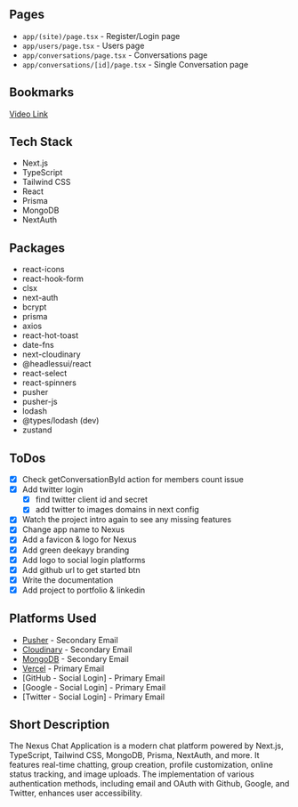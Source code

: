 ## Pages

- `app/(site)/page.tsx` - Register/Login page
- `app/users/page.tsx` - Users page
- `app/conversations/page.tsx` - Conversations page
- `app/conversations/[id]/page.tsx` - Single Conversation page

## Bookmarks

[Video Link](https://youtu.be/PGPGcKBpAk8)

## Tech Stack

- Next.js
- TypeScript
- Tailwind CSS
- React
- Prisma
- MongoDB
- NextAuth

## Packages

- react-icons
- react-hook-form
- clsx
- next-auth
- bcrypt
- prisma
- axios
- react-hot-toast
- date-fns
- next-cloudinary
- @headlessui/react
- react-select
- react-spinners
- pusher
- pusher-js
- lodash
- @types/lodash (dev)
- zustand

## ToDos

- [x] Check getConversationById action for members count issue
- [x] Add twitter login
  - [x] find twitter client id and secret
  - [x] add twitter to images domains in next config
- [x] Watch the project intro again to see any missing features
- [x] Change app name to Nexus
- [x] Add a favicon & logo for Nexus
- [x] Add green deekayy branding
- [x] Add logo to social login platforms
- [x] Add github url to get started btn
- [x] Write the documentation
- [x] Add project to portfolio & linkedin

## Platforms Used

- [Pusher](https://pusher.com/) - Secondary Email
- [Cloudinary](https://cloudinary.com/) - Secondary Email
- [MongoDB](https://www.mongodb.com/) - Secondary Email
- [Vercel](https://vercel.com/) - Primary Email
- [GitHub - Social Login] - Primary Email
- [Google - Social Login] - Primary Email
- [Twitter - Social Login] - Primary Email

## Short Description

The Nexus Chat Application is a modern chat platform powered by Next.js, TypeScript, Tailwind CSS, MongoDB, Prisma, NextAuth, and more. It features real-time chatting, group creation, profile customization, online status tracking, and image uploads. The implementation of various authentication methods, including email and OAuth with Github, Google, and Twitter, enhances user accessibility.
